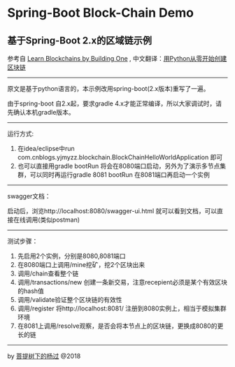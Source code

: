 # Spring-Boot Block-Chain Demo 
## 基于Spring-Boot 2.x的区域链示例


参考自 [Learn Blockchains by Building One](https://hackernoon.com/learn-blockchains-by-building-one-117428612f46 "Title") , 中文翻译：[用Python从零开始创建区块链](https://www.cnblogs.com/tinyxiong/p/7761026.html)

--- 
 
原文是基于python语言的，本示例改用spring-boot(2.x版本)重写了一遍。

由于spring-boot 自2.x起，要求gradle 4.x才能正常编译，所以大家调试时，请先确认本机gradle版本。


---
运行方式:

 1.  在idea/eclipse中run com.cnblogs.yjmyzz.blockchain.BlockChainHelloWorldApplication 即可
 2.  也可以直接用gradle bootRun 将会在8080端口启动，另外为了演示多节点集群，可以同时再运行gradle 8081 bootRun 在8081端口再启动一个实例

---

 swagger文档：

 启动后，浏览http://localhost:8080/swagger-ui.html 就可以看到文档，可以直接在线调用(类似postman)

---

测试步骤：

 1. 先启用2个实例，分别是8080,8081端口
 2. 在8080端口上调用/mine挖矿，挖2个区块出来
 3. 调用/chain查看整个链
 4. 调用/transactions/new 创建一条新交易，注意recepient必须是某个有效区块的hash值
 5. 调用/validate验证整个区块链的有效性
 6. 调用/register 将http://localhost:8081/ 注册到8080实例上，相当于模拟集群环境
 7. 在8081上调用/resolve观察，是否会将本节点上的区块链，更换成8080的更长的链

---


by [菩提树下的杨过](http://yjmyzz.cnblogs.com/) @2018